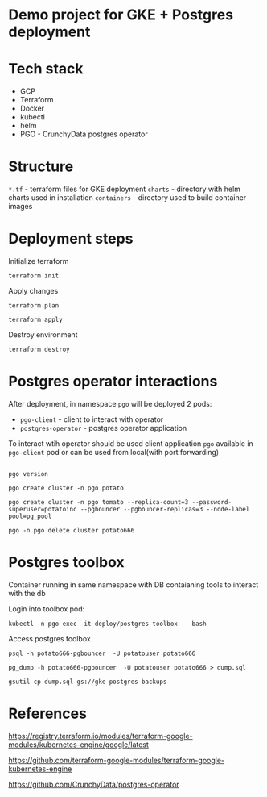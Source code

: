 # Demo project for GKE + Postgres deployment

# Tech stack

* GCP
* Terraform
* Docker
* kubectl
* helm
* PGO - CrunchyData postgres operator 

# Structure

`*.tf` - terraform files for GKE deployment
`charts` - directory with helm charts used in installation
`containers` - directory used to build container images

# Deployment steps

Initialize terraform
```
terraform init
```

Apply changes
```
terraform plan

terraform apply
```

Destroy environment
```
terraform destroy
```

# Postgres operator interactions

After deployment, in namespace `pgo` will be deployed 2 pods:
 * `pgo-client` - client to interact with operator
 * `postgres-operator` - postgres operator application

To interact wtih operator should be used client application `pgo` available in `pgo-client` pod or can be used from local(with port forwarding)

```

pgo version

pgo create cluster -n pgo potato

pgo create cluster -n pgo tomato --replica-count=3 --password-superuser=potatoinc --pgbouncer --pgbouncer-replicas=3 --node-label pool=pg_pool

pgo -n pgo delete cluster potato666

```

# Postgres toolbox

Container running in same namespace with DB contaianing tools to interact with the db

Login into toolbox pod:
```
kubectl -n pgo exec -it deploy/postgres-toolbox -- bash
```

Access postgres toolbox
```
psql -h potato666-pgbouncer  -U potatouser potato666

pg_dump -h potato666-pgbouncer  -U potatouser potato666 > dump.sql

gsutil cp dump.sql gs://gke-postgres-backups

```


# References

https://registry.terraform.io/modules/terraform-google-modules/kubernetes-engine/google/latest

https://github.com/terraform-google-modules/terraform-google-kubernetes-engine

https://github.com/CrunchyData/postgres-operator


